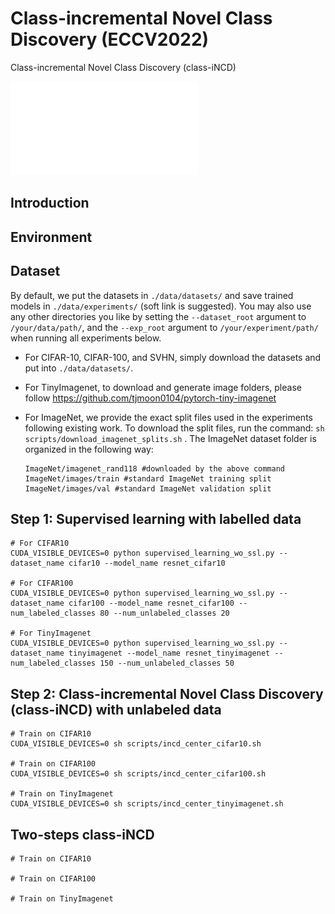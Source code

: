 # Class-incremental Novel Class Discovery (ECCV2022)
Class-incremental Novel Class Discovery (class-iNCD)

![](figures/framework.pdf)

## Introduction

## Environment

## Dataset
By default, we put the datasets in `./data/datasets/` and save trained models in `./data/experiments/` (soft link is suggested). You may also use any other directories you like by setting the `--dataset_root` argument to `/your/data/path/`, and the `--exp_root` argument to `/your/experiment/path/` when running all experiments below.

- For CIFAR-10, CIFAR-100, and SVHN, simply download the datasets and put into `./data/datasets/`.

- For TinyImagenet, to download and generate image folders, please follow https://github.com/tjmoon0104/pytorch-tiny-imagenet

- For ImageNet, we provide the exact split files used in the experiments following existing work. To download the split files, run the command:
``
sh scripts/download_imagenet_splits.sh
``
. The ImageNet dataset folder is organized in the following way:

    ```
    ImageNet/imagenet_rand118 #downloaded by the above command
    ImageNet/images/train #standard ImageNet training split
    ImageNet/images/val #standard ImageNet validation split
    ```
## Step 1: Supervised learning with labelled data
```shell
# For CIFAR10
CUDA_VISIBLE_DEVICES=0 python supervised_learning_wo_ssl.py --dataset_name cifar10 --model_name resnet_cifar10

# For CIFAR100
CUDA_VISIBLE_DEVICES=0 python supervised_learning_wo_ssl.py --dataset_name cifar100 --model_name resnet_cifar100 --num_labeled_classes 80 --num_unlabeled_classes 20

# For TinyImagenet
CUDA_VISIBLE_DEVICES=0 python supervised_learning_wo_ssl.py --dataset_name tinyimagenet --model_name resnet_tinyimagenet --num_labeled_classes 150 --num_unlabeled_classes 50
```
## Step 2: Class-incremental Novel Class Discovery (class-iNCD) with unlabeled data
```shell
# Train on CIFAR10
CUDA_VISIBLE_DEVICES=0 sh scripts/incd_center_cifar10.sh

# Train on CIFAR100
CUDA_VISIBLE_DEVICES=0 sh scripts/incd_center_cifar100.sh

# Train on TinyImagenet
CUDA_VISIBLE_DEVICES=0 sh scripts/incd_center_tinyimagenet.sh
```
## Two-steps class-iNCD
```shell
# Train on CIFAR10

# Train on CIFAR100

# Train on TinyImagenet
```
